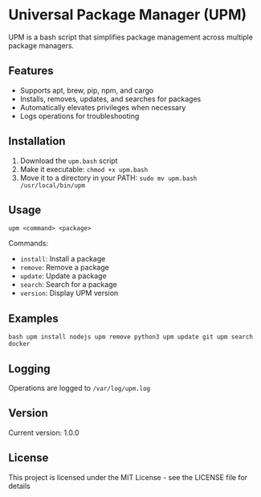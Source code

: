 # Universal Package Manager (UPM)

UPM is a bash script that simplifies package management across multiple package managers.

## Features

- Supports apt, brew, pip, npm, and cargo
- Installs, removes, updates, and searches for packages
- Automatically elevates privileges when necessary
- Logs operations for troubleshooting

## Installation

1. Download the `upm.bash` script
2. Make it executable: `chmod +x upm.bash`
3. Move it to a directory in your PATH: `sudo mv upm.bash /usr/local/bin/upm`

## Usage

`upm <command> <package>`


Commands:
- `install`: Install a package
- `remove`: Remove a package
- `update`: Update a package
- `search`: Search for a package
- `version`: Display UPM version

## Examples

`bash
upm install nodejs
upm remove python3
upm update git
upm search docker`

## Logging

Operations are logged to `/var/log/upm.log`

## Version

Current version: 1.0.0

## License

This project is licensed under the MIT License - see the LICENSE file for details